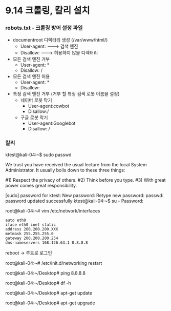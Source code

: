 # 9.14 크롤링, 칼리 설치

### robots.txt - 크롤링 방어 설정 파일

- documentroot 디렉터리 생성 (/var/www/html/)
  - User-agent:        ---> 검색 엔진
  - Disallow:             ---> 허용하지 않을 디렉터리
- 모든 검색 엔진 거부
  - User-agent: *
  - Disallow: /
- 모든 검색 엔진 허용
  - User-agent: *
  - Disallow:
- 특정 검색 엔진 거부 (거부 할 특정 검색 로봇 이름을 설정)
  - 네이버 로봇 막기
    - User-agent:cowbot
    - Disallow:/
  - 구글 로봇 막기
    - User-agent:Googlebot
    - Disallow: /



### 칼리

ktest@kali-04:~$ sudo passwd

We trust you have received the usual lecture from the local System
Administrator. It usually boils down to these three things:

#1) Respect the privacy of others.
#2) Think before you type.
#3) With great power comes great responsibility.

[sudo] password for ktest: 
New password: 
Retype new password: 
passwd: password updated successfully
ktest@kali-04:~$ su -
Password: 

root@kali-04:~# vim /etc/network/interfaces

```
auto eth0
iface eth0 inet static
address 200.200.200.XXX
metmask 255.255.255.0
gateway 200.200.200.254
dns-nameservers 168.126.63.1 8.8.8.8
```

reboot -> 루트로 로그인

root@kali-04:~# /etc/init.d/networking restart

root@kali-04:~/Desktop# ping 8.8.8.8

root@kali-04:~/Desktop# df -h

root@kali-04:~/Desktop# apt-get update

root@kali-04:~/Desktop# apt-get upgrade







































